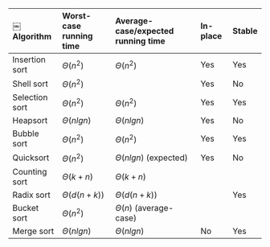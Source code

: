 |￼Algorithm | Worst-case running time | Average-case/expected running time | In-place | Stable |
| :------- | :------- | :------ | :------ | :------ |
| Insertion sort | $\Theta(n^2)$ | $\Theta(n^2)$ | Yes | Yes |
| Shell sort | $\Theta(n^2)$ |  | Yes | No |
| Selection sort | $\Theta(n^2)$ | $\Theta(n^2)$ | Yes | Yes |
| Heapsort | $\Theta(nlgn)$ | $\Theta(nlgn)$ | Yes | No |
| Bubble sort | $\Theta(n^2)$ | $\Theta(n^2)$ | Yes | Yes |
| Quicksort | $\Theta(n^2)$ | $\Theta(nlgn)$ (expected) | Yes | No |
| Counting sort | $\Theta(k+n)$ | $\Theta(k+n)$ |
| Radix sort | $\Theta(d(n+k))$ | $\Theta(d(n+k))$ |  | Yes |
| Bucket sort | $\Theta(n^2)$ | $\Theta(n)$ (average-case) |
| Merge sort | $\Theta(nlgn)$ | $\Theta(nlgn)$ | No | Yes |